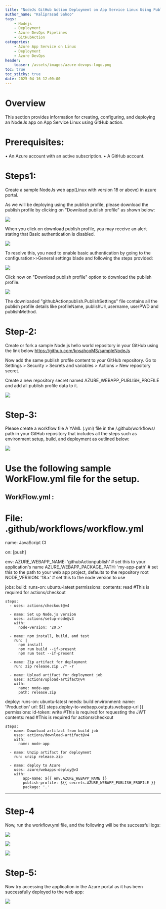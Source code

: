 ```yaml
---
title: "NodeJs GitHub Action Deployment on App Service Linux Using Publish Profile"
author_name: "Kaliprasad Sahoo"
tags:
    - Nodejs
    - Deployment
    - Azure DevOps Pipelines
    - GitHubAction
categories:
    - Azure App Service on Linux
    - Deployment
    - Azure DevOps
header:
    teaser: /assets/images/azure-devops-logo.png
toc: true
toc_sticky: true
date: 2025-04-16 12:00:00
---
```


# Overview

This section provides information for creating, configuring, and deploying an NodeJs app on App Service Linux using GitHub action.

# Prerequisites:
 
•	An Azure account with an active subscription.
•	A GitHub account.

# Steps1:
 
Create a sample NodeJs web app(Linux with version 18 or above) in azure portal.
 
As we will be deploying using the publish profile, please download the publish profile by clicking on "Download publish profile" as shown below:
 
 [![](../media/2025/04/img1.PNG)](../media//2025/04/img1.PNG)

When you click on download publish profile, you may receive an alert stating that Basic authentication is disabled. 
 
 [![](../media/2025/04/img2.PNG)](../media//2025/04/img2.PNG)
 
To resolve this, you need to enable basic authentication by going to the configuration>>General settings blade and following the steps provided:
 
 [![](../media/2025/04/img3.PNG)](../media//2025/04/img3.PNG)
 
Click now on "Download publish profile" option to download the publish profile.
 
 [![](../media/2025/04/img4.PNG)](../media//2025/04/img4.PNG) 
 
The downloaded "githubActionpublish.PublishSettings" file contains all the publish profile details like profileName, publishUrl,username, userPWD and publishMethod.
 
# Step-2:
 
Create or fork a sample Node.js hello world repository in your GitHub using the link below
https://github.com/kpsahooMS/sampleNodeJs
 
Now add the same publish profile content to your GitHub repository. Go to Settings > Security > Secrets and variables > Actions > New repository secret.
 
Create a new repository secret named AZURE_WEBAPP_PUBLISH_PROFILE and add all publish profile data to it.
 
 [![](../media/2025/04/img5.PNG)](../media//2025/04/img5.PNG)
 
# Step-3:
 
Please create a workflow file  A YAML (.yml) file in the /.github/workflows/ path in your GitHub repository that includes all the steps such as environment setup, build, and deployment as outlined below:
 
 [![](../media/2025/04/img6.PNG)](../media//2025/04/img6.PNG)
 
 
# Use the following sample WorkFlow.yml file for the setup.
 
WorkFlow.yml :
------------------------------------------------------------------------------------------------------
 
# File: .github/workflows/workflow.yml
name: JavaScript CI
 
on: [push]
 
env:
  AZURE_WEBAPP_NAME: 'githubActionpublish'   # set this to your application's name
  AZURE_WEBAPP_PACKAGE_PATH: 'my-app-path'      # set this to the path to your web app project, defaults to the repository root
  NODE_VERSION: '18.x'                # set this to the node version to use
 
jobs:
  build:
    runs-on: ubuntu-latest
    permissions:
      contents: read #This is required for actions/checkout
 
    steps:
      - uses: actions/checkout@v4
 
      - name: Set up Node.js version
        uses: actions/setup-node@v3
        with:
          node-version: '20.x'
 
      - name: npm install, build, and test
        run: |
          npm install
          npm run build --if-present
          npm run test --if-present
 
      - name: Zip artifact for deployment
        run: zip release.zip ./* -r
 
      - name: Upload artifact for deployment job
        uses: actions/upload-artifact@v4
        with:
          name: node-app
          path: release.zip          
  deploy:
    runs-on: ubuntu-latest
    needs: build
    environment:
      name: 'Production'
      url: ${{ steps.deploy-to-webapp.outputs.webapp-url }}
    permissions:
      id-token: write #This is required for requesting the JWT
      contents: read #This is required for actions/checkout
 
    steps:
      - name: Download artifact from build job
        uses: actions/download-artifact@v4
        with:
          name: node-app
 
      - name: Unzip artifact for deployment
        run: unzip release.zip
      
      - name: deploy to Azure
        uses: azure/webapps-deploy@v3
        with:
            app-name: ${{ env.AZURE_WEBAPP_NAME }}
            publish-profile: ${{ secrets.AZURE_WEBAPP_PUBLISH_PROFILE }}
            package: '.'
    
--------------------------------------------------------------------------------------------------------------------------------
 
# Step-4
 
Now, run the workflow.yml file, and the following will be the successful logs:
 
 [![](../media/2025/04/img7.PNG)](../media//2025/04/img7.PNG)
 
 [![](../media/2025/04/img8.PNG)](../media//2025/04/img8.PNG)
 
 [![](../media/2025/04/img9.PNG)](../media//2025/04/img9.PNG)

# Step-5:
 
Now try accessing the application in the Azure portal as it has been successfully deployed to the web app:
 
 [![](../media/2025/04/img10.PNG)](../media//2025/04/img10.PNG)
 
 
 

